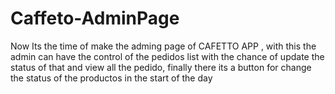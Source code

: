 # Caffeto-AdminPage

 Now Its the time of make the adming page of CAFETTO APP , with this the admin can have the control of the pedidos list with the chance of update the status of that and view all the pedido, finally there its a button for change the status of the productos in the start of the day
